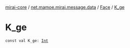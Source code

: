 [mirai-core](../../index.md) / [net.mamoe.mirai.message.data](../index.md) / [Face](index.md) / [K_ge](./-k_ge.md)

# K_ge

`const val K_ge: `[`Int`](https://kotlinlang.org/api/latest/jvm/stdlib/kotlin/-int/index.html)